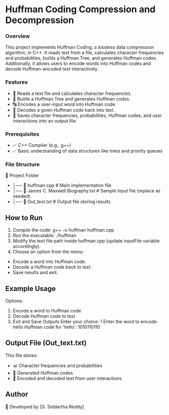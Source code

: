 # Huffman Coding Compression and Decompression

### Overview
This project implements Huffman Coding, a lossless data compression algorithm, in C++. It reads text from a file, calculates character frequencies and probabilities, builds a Huffman Tree, and generates Huffman codes. Additionally, it allows users to encode words into Huffman codes and decode Huffman-encoded text interactively.

### Features
- 📄 Reads a text file and calculates character frequencies.
- 🌳 Builds a Huffman Tree and generates Huffman codes.
- 🔠 Encodes a user-input word into Huffman code.
- 🔄 Decodes a given Huffman code back into text.
- 💾 Saves character frequencies, probabilities, Huffman codes, and user interactions into an output file.

### Prerequisites
- ✅ C++ Compiler (e.g., g++)
- ✅ Basic understanding of data structures like trees and priority queues

### File Structure
📂 Project Folder
- │── 📜 huffman.cpp             # Main implementation file
- │── 📜 James C. Maxwell Biography.txt  # Sample input file (replace as needed)
- │── 📜 Out_text.txt            # Output file storing results

## How to Run
1. Compile the code:
 g++ -o huffman huffman.cpp
2. Run the executable:
./huffman
3. Modify the text file path inside huffman.cpp (update inputFile variable accordingly).
4. Choose an option from the menu:
* Encode a word into Huffman code.
* Decode a Huffman code back to text.
* Save results and exit.

## Example Usage

Options:
1. Encode a word to Huffman code
2. Decode Huffman code to text
3. Exit and Save Outputs
Enter your choice: 1
Enter the word to encode: hello
Huffman code for 'hello': 1010110110

## Output File (Out_text.txt)
This file stores:
- 📊 Character frequencies and probabilities
- 🔢 Generated Huffman codes
- 📝 Encoded and decoded text from user interactions

## Author
👤 Developed by [G. Siddartha Reddy]
